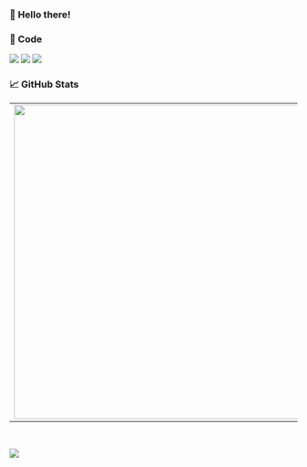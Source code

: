 
### 👋 Hello there!
  
### 🔧 Code
![](https://img.shields.io/badge/Go-informational?style=flat-square&logo=go&logoColor=white&color=5194f0)
![](https://img.shields.io/badge/Rust-informational?style=flat-square&logo=rust&logoColor=white&color=5194f0) 
![](https://img.shields.io/badge/Python-informational?style=flat-square&logo=python&logoColor=white&color=5194f0)

### 📈 GitHub Stats
<p align="center">
  <table>
  <tr>
      <td><img width="550px" align="left" src="https://github-readme-stats.vercel.app/api?username=cseltol&hide_border=true&count_private=false&layout=compact&hide_title=true&show_icons=true&theme=dark&icon_color=5194f0&bg_color=0d1117" /></td>
      <td><img width="550px" src="https://github-readme-stats.vercel.app/api/top-langs/?username=cseltol&hide=html&layout=compact&hide_border=true&hide_title=true&theme=dark&icon_color=5194f0&bg_color=0d1117" /></td>
  </tr>   
</table>
</p>

<br />

<p>
  <img src="https://visitor-badge.glitch.me/badge?page_id=cseltol.visitor-badge&color=5194f0" />
</p>
